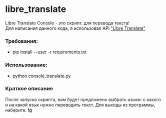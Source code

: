# libre_translate

Libre Translate Console - это скрипт, для перевода текста!<br>
Для написания данного кода, я использовал API ["Libre Translate"](https://github.com/uav4geo/LibreTranslate)

### Требования:
* pip install --user -r requirements.txt

### Использование:
* python console_translate.py

### Краткое описание<br>
После запуска скрипта, вам будет предложено выбрать языки: с какого и на какой язык нужно переводить текст. Для выходы из программы, наберите: ***!q***
